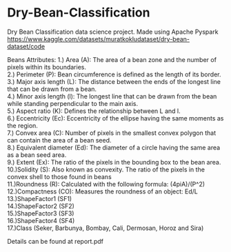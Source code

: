 # Dry-Bean-Classification
Dry Bean Classification data science project. Made using Apache Pyspark
https://www.kaggle.com/datasets/muratkokludataset/dry-bean-dataset/code


Beans Attributes:
1.) Area (A): The area of a bean zone and the number of pixels within its boundaries.  
2.) Perimeter (P): Bean circumference is defined as the length of its border.  
3.) Major axis length (L): The distance between the ends of the longest line that can be drawn from a bean.  
4.) Minor axis length (l): The longest line that can be drawn from the bean while standing perpendicular to the main axis.  
5.) Aspect ratio (K): Defines the relationship between L and l.  
6.) Eccentricity (Ec): Eccentricity of the ellipse having the same moments as the region.  
7.) Convex area (C): Number of pixels in the smallest convex polygon that can contain the area of a bean seed.  
8.) Equivalent diameter (Ed): The diameter of a circle having the same area as a bean seed area.  
9.) Extent (Ex): The ratio of the pixels in the bounding box to the bean area.  
10.)Solidity (S): Also known as convexity. The ratio of the pixels in the convex shell to those found in beans  
11.)Roundness (R): Calculated with the following formula: (4piA)/(P^2)  
12.)Compactness (CO): Measures the roundness of an object: Ed/L  
13.)ShapeFactor1 (SF1)  
14.)ShapeFactor2 (SF2)  
15.)ShapeFactor3 (SF3)  
16.)ShapeFactor4 (SF4)  
17.)Class (Seker, Barbunya, Bombay, Cali, Dermosan, Horoz and Sira)  
  
Details can be found at report.pdf
